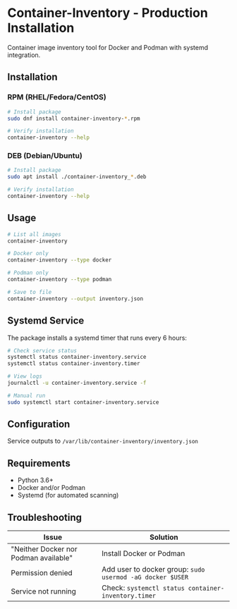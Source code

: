 # Container-Inventory - Production Installation

Container image inventory tool for Docker and Podman with systemd integration.

## Installation

### RPM (RHEL/Fedora/CentOS)

```bash
# Install package
sudo dnf install container-inventory-*.rpm

# Verify installation
container-inventory --help
```

### DEB (Debian/Ubuntu)

```bash
# Install package
sudo apt install ./container-inventory_*.deb

# Verify installation
container-inventory --help
```

## Usage

```bash
# List all images
container-inventory

# Docker only
container-inventory --type docker

# Podman only  
container-inventory --type podman

# Save to file
container-inventory --output inventory.json
```

## Systemd Service

The package installs a systemd timer that runs every 6 hours:

```bash
# Check service status
systemctl status container-inventory.service
systemctl status container-inventory.timer

# View logs
journalctl -u container-inventory.service -f

# Manual run
sudo systemctl start container-inventory.service
```

## Configuration

Service outputs to `/var/lib/container-inventory/inventory.json`

## Requirements

- Python 3.6+
- Docker and/or Podman
- Systemd (for automated scanning)

## Troubleshooting

| Issue | Solution |
|-------|----------|
| "Neither Docker nor Podman available" | Install Docker or Podman |
| Permission denied | Add user to docker group: `sudo usermod -aG docker $USER` |
| Service not running | Check: `systemctl status container-inventory.timer` |